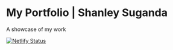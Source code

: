 # My Portfolio | Shanley Suganda

A showcase of my work


[![Netlify Status](https://api.netlify.com/api/v1/badges/fb08a1e7-394c-41c6-adbf-f432f059d0fc/deploy-status)](https://app.netlify.com/sites/sha/deploys)
